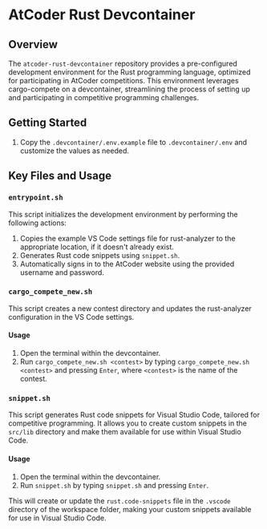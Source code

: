 # AtCoder Rust Devcontainer

## Overview

The `atcoder-rust-devcontainer` repository provides a pre-configured development environment for the Rust programming language, optimized for participating in AtCoder competitions. This environment leverages cargo-compete on a devcontainer, streamlining the process of setting up and participating in competitive programming challenges.

## Getting Started

1. Copy the `.devcontainer/.env.example` file to `.devcontainer/.env` and customize the values as needed.

## Key Files and Usage

### `entrypoint.sh`

This script initializes the development environment by performing the following actions:

1. Copies the example VS Code settings file for rust-analyzer to the appropriate location, if it doesn't already exist.
1. Generates Rust code snippets using `snippet.sh`.
1. Automatically signs in to the AtCoder website using the provided username and password.

### `cargo_compete_new.sh`

This script creates a new contest directory and updates the rust-analyzer configuration in the VS Code settings.

#### Usage

1. Open the terminal within the devcontainer.
1. Run `cargo_compete_new.sh <contest>` by typing `cargo_compete_new.sh <contest>` and pressing `Enter`, where `<contest>` is the name of the contest.

### `snippet.sh`

This script generates Rust code snippets for Visual Studio Code, tailored for competitive programming. It allows you to create custom snippets in the `src/lib` directory and make them available for use within Visual Studio Code.

#### Usage

1. Open the terminal within the devcontainer.
1. Run `snippet.sh` by typing `snippet.sh` and pressing `Enter`.

This will create or update the `rust.code-snippets` file in the `.vscode` directory of the workspace folder, making your custom snippets available for use in Visual Studio Code.
